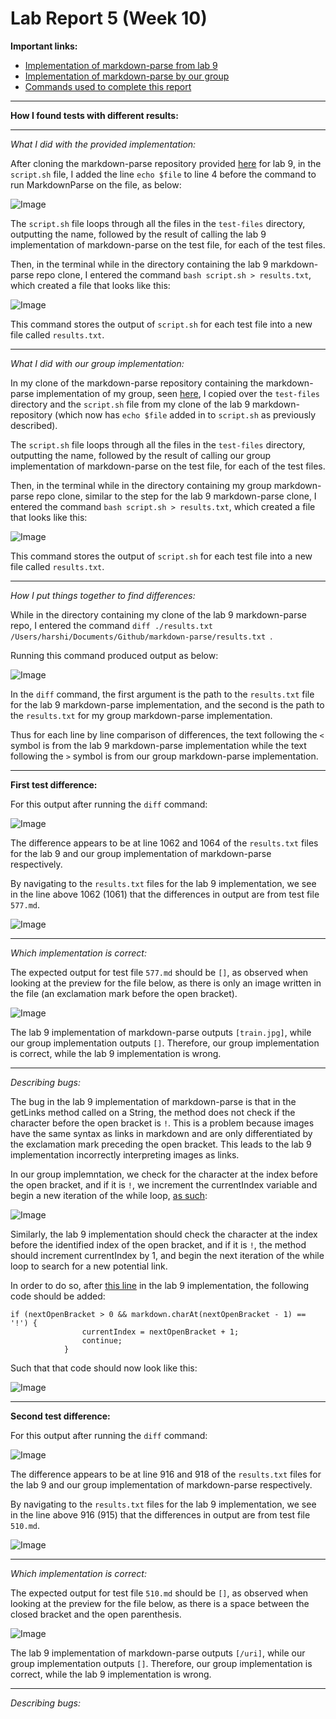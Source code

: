 # Lab Report 5 (Week 10)

**Important links:**
- [Implementation of markdown-parse from lab 9](https://github.com/ucsd-cse15l-w22/markdown-parse)
- [Implementation of markdown-parse by our group](https://github.com/harshi-cse/markdown-parse)
- [Commands used to complete this report](https://ucsd-cse15l-w22.github.io/week/week9/)

---

**How I found tests with different results:**

---

*What I did with the provided implementation:*

After cloning the markdown-parse repository provided [here](https://github.com/ucsd-cse15l-w22/markdown-parse) for lab 9, in the `script.sh` file, I added the line `echo $file` to line 4 before the command to run MarkdownParse on the file, as below:

![Image](lab5_1.PNG)

The `script.sh` file loops through all the files in the `test-files` directory, outputting the name, followed by the result of calling the lab 9 implementation of markdown-parse on the test file, for each of the test files.

Then, in the terminal while in the directory containing the lab 9 markdown-parse repo clone, I entered the command `bash script.sh > results.txt`, which created a file that looks like this:

![Image](lab5_2.PNG)

This command stores the output of `script.sh` for each test file into a new file called `results.txt`.

---

*What I did with our group implementation:*

In my clone of the markdown-parse repository containing the markdown-parse implementation of my group, seen [here](https://github.com/harshi-cse/markdown-parse), I copied over the `test-files` directory and the `script.sh` file from my clone of the lab 9 markdown-repository (which now has `echo $file` added in to `script.sh` as previously described).

The `script.sh` file loops through all the files in the `test-files` directory, outputting the name, followed by the result of calling our group implementation of markdown-parse on the test file, for each of the test files.

Then, in the terminal while in the directory containing my group markdown-parse repo clone, similar to the step for the lab 9 markdown-parse clone, I entered the command `bash script.sh > results.txt`, which created a file that looks like this:

![Image](lab5_3.PNG)

This command stores the output of `script.sh` for each test file into a new file called `results.txt`.

---

*How I put things together to find differences:*

While in the directory containing my clone of the lab 9 markdown-parse repo, I entered the command `diff ./results.txt /Users/harshi/Documents/Github/markdown-parse/results.txt `. 

Running this command produced output as below:

![Image](lab5_4.PNG)

In the `diff` command, the first argument is the path to the `results.txt` file for the lab 9 markdown-parse implementation, and the second is the path to the `results.txt` for my group markdown-parse implementation. 

Thus for each line by line comparison of differences, the text following the `<` symbol is from the lab 9 markdown-parse implementation while the text following the `>` symbol is from our group markdown-parse implementation.

---

**First test difference:**

For this output after running the `diff` command:

![Image](lab5_5.PNG)

The difference appears to be at line 1062 and 1064 of the `results.txt` files for the lab 9 and our group implementation of markdown-parse respectively.

By navigating to the `results.txt` files for the lab 9 implementation, we see in the line above 1062 (1061) that the differences in output are from test file `577.md`.

![Image](lab5_6.PNG)

---

*Which implementation is correct:*

The expected output for test file `577.md` should be `[]`, as observed when looking at the preview for the file below, as there is only an image written in the file (an exclamation mark before the open bracket). 

![Image](lab5_7.PNG)

The lab 9 implementation of markdown-parse outputs `[train.jpg]`, while our group implementation outputs `[]`. Therefore, our group implementation is correct, while the lab 9 implementation is wrong.

---

*Describing bugs:*

The bug in the lab 9 implementation of markdown-parse is that in the getLinks method called on a String, the method does not check if the character before the open bracket is `!`. This is a problem because images have the same syntax as links in markdown and are only differentiated by the exclamation mark preceding the open bracket. This leads to the lab 9 implementation incorrectly interpreting images as links.

In our group implemntation, we check for the character at the index before the open bracket, and if it is `!`, we increment the currentIndex variable and begin a new iteration of the while loop, [as such](https://github.com/harshi-cse/markdown-parse/blob/2ba9e75cff8c295f7daf765d5346c58bc81f23dc/MarkdownParse.java#L20):


![Image](lab5_11.PNG)

Similarly, the lab 9 implementation should check the character at the index before the identified index of the open bracket, and if it is `!`, the method should increment currentIndex by 1, and begin the next iteration of the while loop to search for a new potential link.

In order to do so, after [this line](https://github.com/ucsd-cse15l-w22/markdown-parse/blob/44a15db11dbadaa0053f1308fa4f9a6336153b31/MarkdownParse.java#L57) in the lab 9 implementation, the following code should be added:

```
if (nextOpenBracket > 0 && markdown.charAt(nextOpenBracket - 1) == '!') {
                currentIndex = nextOpenBracket + 1;
                continue;
            }
```
Such that that code should now look like this:

![Image](lab5_12.PNG)

---

**Second test difference:**

For this output after running the `diff` command:

![Image](lab5_8.PNG)

The difference appears to be at line 916 and 918 of the `results.txt` files for the lab 9 and our group implementation of markdown-parse respectively.

By navigating to the `results.txt` files for the lab 9 implementation, we see in the line above 916 (915) that the differences in output are from test file `510.md`.

![Image](lab5_9.PNG)

---

*Which implementation is correct:*

The expected output for test file `510.md` should be `[]`, as observed when looking at the preview for the file below, as there is a space between the closed bracket and the open parenthesis. 

![Image](lab5_10.PNG)

The lab 9 implementation of markdown-parse outputs `[/uri]`, while our group implementation outputs `[]`. Therefore, our group implementation is correct, while the lab 9 implementation is wrong.

---

*Describing bugs:*


